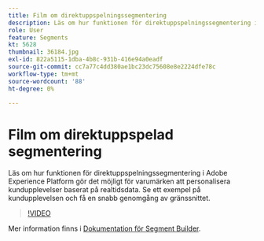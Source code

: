 ```yaml
---
title: Film om direktuppspelningssegmentering
description: Läs om hur funktionen för direktuppspelningssegmentering i Adobe Experience Platform gör det möjligt för varumärken att personalisera kundupplevelser baserat på realtidsdata. Se ett exempel på kundupplevelsen och få en snabb genomgång av gränssnittet.
role: User
feature: Segments
kt: 5628
thumbnail: 36184.jpg
exl-id: 822a5115-1dba-4b8c-931b-416e94a0eadf
source-git-commit: cc7a77c4dd380ae1bc23dc75608e8e2224dfe78c
workflow-type: tm+mt
source-wordcount: '88'
ht-degree: 0%

---
```


# Film om direktuppspelad segmentering

Läs om hur funktionen för direktuppspelningssegmentering i Adobe Experience Platform gör det möjligt för varumärken att personalisera kundupplevelser baserat på realtidsdata. Se ett exempel på kundupplevelsen och få en snabb genomgång av gränssnittet.

>[!VIDEO](https://video.tv.adobe.com/v/36184?quality=12&learn=on)

Mer information finns i [Dokumentation för Segment Builder](https://experienceleague.adobe.com/docs/experience-platform/segmentation/ui/segment-builder.html).

